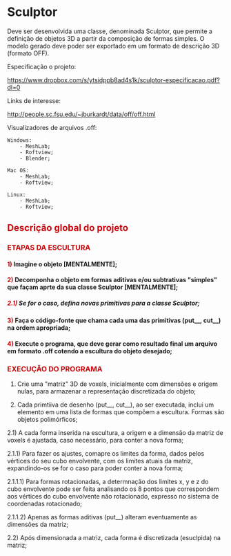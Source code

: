 # Sculptor
Deve ser desenvolvida uma classe, denominada Sculptor, que permite a definição de objetos 3D a partir da composição de formas simples. O modelo gerado deve poder ser exportado em um formato de descrição 3D (formato OFF). 

Especificação o projeto:

   https://www.dropbox.com/s/ytsidppb8ad4s1k/sculptor-especificacao.pdf?dl=0
   
   
Links de interesse:

   http://people.sc.fsu.edu/~jburkardt/data/off/off.html


Visualizadores de arquivos .off:
    
    Windows:
        - MeshLab;
        - Roftview;
        - Blender;
    
    Mac OS:
        - MeshLab;
        - Roftview;
    
    Linux:
        - MeshLab;
        - Roftview;
        

<h2>
    <font color="#c9040a"> Descrição global do projeto </font>
</h2>

<h3>
    <font color="#c9040a"> ETAPAS DA ESCULTURA </font>
</h3>


<h4>
    <font color="#c9040a"> 1) </font>
 Imagine o objeto [MENTALMENTE];
</h4>
<h4>
    <font color="#c9040a"> 2) </font>
 Decomponha o objeto em formas aditivas e/ou subtrativas "simples" que façam aprte da sua classe Sculptor [MENTALMENTE];
</h4>
<h5>
    <font color="#c9040a"> 2.1) </font>
 Se for o caso, defina novas primitivas para a classe Sculptor;
</h5>
<h4>
    <font color="#c9040a"> 3) </font>
 Faça o código-fonte que chama cada uma das primitivas (put__, cut__) na ordem apropriada;
</h4>
<h4>
    <font color="#c9040a"> 4) </font>
 <b>Execute o programa, que deve gerar como resultado final um arquivo em formato .off cotendo a escultura do objeto desejado;</b>
</h4>

<h3>
    <font color="#c9040a"> EXECUÇÃO DO PROGRAMA </font>
</h3>


1) Crie uma "matriz" 3D de voxels, inicialmente com dimensões e origem nulas, para armazenar a representação discretizada do objeto;

2) Cada primtiiva de desenho (put__, cut__), ao ser executada, inclui um elemento em uma lista de formas que compõem a escultura. Formas são objetos polimórficos;

2.1) A cada forma inserida na escultura, a origem e a dimensão da matriz de voxels é ajustada, caso necessário, para conter a nova forma;

2.1.1) Para fazer os ajustes, comapre os limites da forma, dados pelos vértices do seu cubo envolvente, com os limites atuais da matriz, expandindo-os se for o caso para poder conter a nova forma;

2.1.1.1) Para formas rotacionadas, a determnação dos limites x, y e z do cubo envolvente pode ser feita analisando os 8 pontos que correspondem aos vértices do cubo envolvente não rotacionado, expresso no sistema de coordenadas rotacionado;

2.1.1.2) Apenas as formas aditivas (put__) alteram eventuamente as dimensões da matriz;

2.2) Após dimensionada a matriz, cada forma é discretizada (esuclpida) na matriz;
